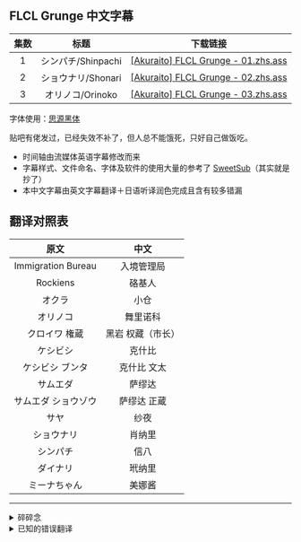 ## FLCL Grunge 中文字幕

| 集数 | 标题 | 下载链接 |
| :--: | :--: | :--: |
| 1 | シンパチ/Shinpachi | [[Akuraito] FLCL Grunge - 01.zhs.ass](https://raw.githubusercontent.com/akuraito/CSFFG/main/%5BAkuraito%5D%20FLCL%20Grunge%20-%2001.zhs.ass) |
| 2 | ショウナリ/Shonari | [[Akuraito] FLCL Grunge - 02.zhs.ass](https://raw.githubusercontent.com/akuraito/CSFFG/main/%5BAkuraito%5D%20FLCL%20Grunge%20-%2002.zhs.ass) |
| 3 | オリノコ/Orinoko | [[Akuraito] FLCL Grunge - 03.zhs.ass](https://raw.githubusercontent.com/akuraito/CSFFG/main/%5BAkuraito%5D%20FLCL%20Grunge%20-%2003.zhs.ass) |

字体使用：[思源黑体](https://github.com/adobe-fonts/source-han-sans/releases/download/2.004R/SourceHanSans.ttc.zip)

贴吧有佬发过，已经失效不补了，但人总不能饿死，只好自己做饭吃。

- 时间轴由流媒体英语字幕修改而来
- 字幕样式、文件命名、字体及软件的使用大量的参考了 [SweetSub](https://github.com/SweetSub/SweetSub/)（其实就是抄了）
- 本中文字幕由英文字幕翻译＋日语听译润色完成且含有较多错漏

## 翻译对照表

| 原文 | 中文 |
| :--: | :--: |
| Immigration Bureau | 入境管理局 |
| Rockiens | 硌基人 |
| オクラ | 小仓 |
| オリノコ | 舞里诺科 |
| クロイワ 権蔵 | 黑岩 权藏（市长） |
| ケシビシ | 克什比 |
| ケシビシ ブンタ | 克什比 文太 |
| サムエダ | 萨缪达 |
| サムエダ ショウゾウ | 萨缪达 正蔵 |
| サヤ | 纱夜 |
| ショウナリ | 肖纳里 |
| シンパチ | 信八 |
| ダイナリ | 玳纳里 |
| ミーナちゃん | 美娜酱 |

---
<details>
<summary>碎碎念</summary>

第一次做字幕才发现原来是这么复杂的工作，当然这与我的三脚猫日语水平和堪堪及格的英语和语文能力有关，发出来的本意是想嫖一个不嫌弃的校对。我也深知一个不及格的翻译会让观众对作品形成错误的认识，因此，在使用本字幕的过程中还请不要全信，若发现错误，务必在 issue 告知或发送 PR，求求你们了！

主要的问题有：

- 人名、地名、物体名、团体名的翻译
- 使用了大量的意译
- 同一词汇的大量重复

主要原因是：

- 日语除了最基础的百来个词之外，既听不懂也拼不来
- 语文能力和语言素养较低

对了，GitHub 也同样是新手

还请多多担待

</details>

<details>
<summary>已知的错误翻译</summary>

- [ ] 第一集
  - [ ] 0:00:36.28：it（container）
  - [ ] 0:03:35.24：container
  - [ ] 0:04:23.92：Hali-buttocks
  - [ ] 0:05:45.68：Hali-buttocks
  - [ ] 0:13:35.28：Simp
  - [ ] 0:14:22.76：tuba
  - [ ] 0:14:32.20
  - [ ] 0:14:46.11
  - [ ] 0:19:38.17
  - [ ] 0:19:51.24
- [ ] 第二集
  - [ ] 0:00:13.66：We should move the bodies.
  - [ ] 0:01:31.28
  - [ ] 0:04:27.92
  - [ ] 0:06:58.32：treats
  - [ ] 0:07:21.94
  - [ ] 0:07:23.27
  - [ ] 0:08:30.00
  - [ ] 0:08:41.20
  - [ ] 0:15:48.38
- [ ] 第三集
  - [ ] 0:03:28.96
  - [ ] 0:08:57.42
  - [ ] 0:19:49.25

</details>